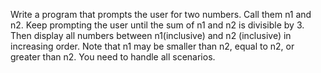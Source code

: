 Write a program that prompts the user for two numbers. Call them n1 and n2. Keep prompting
the user until the sum of n1 and n2 is divisible by 3. Then display all numbers between n1(inclusive) and n2
(inclusive) in increasing order. Note that n1 may be smaller than n2, equal to n2, or greater than n2. You need
to handle all scenarios.
